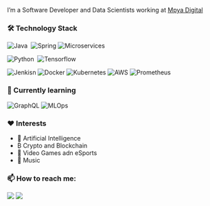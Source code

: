I’m a Software Developer and Data Scientists working at [Mpya Digital](https://mpyadigital.com/)

### 🛠 Technology Stack

![Java](https://img.shields.io/badge/-Java-007396?style=flat&logo=Java&logoColor=white)&nbsp;
![Spring](https://img.shields.io/badge/-Spring-6DB33F?style=flat&logo=Spring&logoColor=white)
![Microservices](https://img.shields.io/badge/Microservices-orange)

![Python](https://img.shields.io/badge/-Python-3776AB?style=flat&logo=python&logoColor=white)&nbsp;
![Tensorflow](https://img.shields.io/badge/-Tensorflow-FF6F00?style=flat&logo=Tensorflow&logoColor=white)

![Jenkisn](https://img.shields.io/badge/-Jenkins-D24939?style=flat&logo=Jenkins&logoColor=white)
![Docker](https://img.shields.io/badge/-Docker-2496ED?style=flat&logo=Docker&logoColor=white)
![Kubernetes](https://img.shields.io/badge/-Kubernetes-326CE5?style=flat&logo=Kubernetes&logoColor=white)
![AWS](https://img.shields.io/badge/-AWS-232F3E?style=flat&logo=amazonaws&logoColor=white)
![Prometheus](https://img.shields.io/badge/-Prometheus-E6522C?style=flat&logo=prometheus&logoColor=white)


### 🌱 Currently learning

![GraphQL](https://img.shields.io/badge/-GraphQL-E10098?style=flat&logo=GraphQL&logoColor=white)
![MLOps](https://img.shields.io/badge/MLOps-orange)

### ❤️ Interests

- 🤖 Artificial Intelligence 
- ₿ Crypto and Blockchain
- 👾 Video Games adn eSports
- 🎷 Music


### 📫 How to reach me:

<p align="left">
<a href="https://www.linkedin.com/in/angel-luis-gonzalez-lopez/"><img src="https://img.shields.io/badge/-angel--luis--gonzalez--lopez-0077B5?style=flat&logo=Linkedin&logoColor=white"/></a>
<a href="mailto:angel.gonzalez.lpz@gmail.com"><img src="https://img.shields.io/badge/-angel.gonzalez.lpz@gmail.com-D14836?style=flat&logo=Gmail&logoColor=white"/></a>
</p>


<!---
agonzalezl/agonzalezl is a ✨ special ✨ repository because its `README.md` (this file) appears on your GitHub profile.
You can click the Preview link to take a look at your changes.
--->
